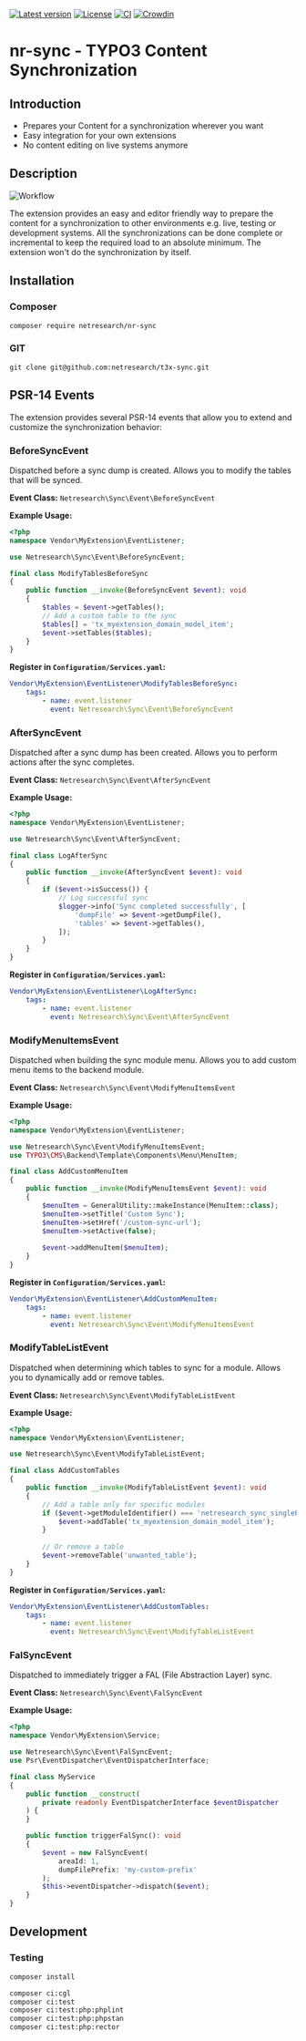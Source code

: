 [![Latest version](https://img.shields.io/github/v/release/netresearch/t3x-sync?sort=semver)](https://github.com/netresearch/t3x-sync/releases/latest)
[![License](https://img.shields.io/github/license/netresearch/t3x-sync)](https://github.com/netresearch/t3x-sync/blob/main/LICENSE)
[![CI](https://github.com/netresearch/t3x-sync/actions/workflows/ci.yml/badge.svg)](https://github.com/netresearch/t3x-sync/actions/workflows/ci.yml)
[![Crowdin](https://badges.crowdin.net/typo3-extension-nr-sync/localized.svg)](https://crowdin.com/project/typo3-extension-nr-sync)

# nr-sync - TYPO3 Content Synchronization

## Introduction

* Prepares your Content for a synchronization wherever you want
* Easy integration for your own extensions
* No content editing on live systems anymore

## Description

![Workflow](Documentation/Images/SyncWorkflow.png)

The extension provides an easy and editor friendly way to prepare the content for a synchronization to other
environments e.g. live, testing or development systems. All the synchronizations can be done complete or
incremental to keep the required load to an absolute minimum. The extension won't do the synchronization by itself.


## Installation

### Composer
``composer require netresearch/nr-sync``

### GIT
``git clone git@github.com:netresearch/t3x-sync.git``


## PSR-14 Events

The extension provides several PSR-14 events that allow you to extend and customize the synchronization behavior:

### BeforeSyncEvent

Dispatched before a sync dump is created. Allows you to modify the tables that will be synced.

**Event Class:** `Netresearch\Sync\Event\BeforeSyncEvent`

**Example Usage:**
```php
<?php
namespace Vendor\MyExtension\EventListener;

use Netresearch\Sync\Event\BeforeSyncEvent;

final class ModifyTablesBeforeSync
{
    public function __invoke(BeforeSyncEvent $event): void
    {
        $tables = $event->getTables();
        // Add a custom table to the sync
        $tables[] = 'tx_myextension_domain_model_item';
        $event->setTables($tables);
    }
}
```

**Register in `Configuration/Services.yaml`:**
```yaml
Vendor\MyExtension\EventListener\ModifyTablesBeforeSync:
    tags:
        - name: event.listener
          event: Netresearch\Sync\Event\BeforeSyncEvent
```

### AfterSyncEvent

Dispatched after a sync dump has been created. Allows you to perform actions after the sync completes.

**Event Class:** `Netresearch\Sync\Event\AfterSyncEvent`

**Example Usage:**
```php
<?php
namespace Vendor\MyExtension\EventListener;

use Netresearch\Sync\Event\AfterSyncEvent;

final class LogAfterSync
{
    public function __invoke(AfterSyncEvent $event): void
    {
        if ($event->isSuccess()) {
            // Log successful sync
            $logger->info('Sync completed successfully', [
                'dumpFile' => $event->getDumpFile(),
                'tables' => $event->getTables(),
            ]);
        }
    }
}
```

**Register in `Configuration/Services.yaml`:**
```yaml
Vendor\MyExtension\EventListener\LogAfterSync:
    tags:
        - name: event.listener
          event: Netresearch\Sync\Event\AfterSyncEvent
```

### ModifyMenuItemsEvent

Dispatched when building the sync module menu. Allows you to add custom menu items to the backend module.

**Event Class:** `Netresearch\Sync\Event\ModifyMenuItemsEvent`

**Example Usage:**
```php
<?php
namespace Vendor\MyExtension\EventListener;

use Netresearch\Sync\Event\ModifyMenuItemsEvent;
use TYPO3\CMS\Backend\Template\Components\Menu\MenuItem;

final class AddCustomMenuItem
{
    public function __invoke(ModifyMenuItemsEvent $event): void
    {
        $menuItem = GeneralUtility::makeInstance(MenuItem::class);
        $menuItem->setTitle('Custom Sync');
        $menuItem->setHref('/custom-sync-url');
        $menuItem->setActive(false);
        
        $event->addMenuItem($menuItem);
    }
}
```

**Register in `Configuration/Services.yaml`:**
```yaml
Vendor\MyExtension\EventListener\AddCustomMenuItem:
    tags:
        - name: event.listener
          event: Netresearch\Sync\Event\ModifyMenuItemsEvent
```

### ModifyTableListEvent

Dispatched when determining which tables to sync for a module. Allows you to dynamically add or remove tables.

**Event Class:** `Netresearch\Sync\Event\ModifyTableListEvent`

**Example Usage:**
```php
<?php
namespace Vendor\MyExtension\EventListener;

use Netresearch\Sync\Event\ModifyTableListEvent;

final class AddCustomTables
{
    public function __invoke(ModifyTableListEvent $event): void
    {
        // Add a table only for specific modules
        if ($event->getModuleIdentifier() === 'netresearch_sync_singlePage') {
            $event->addTable('tx_myextension_domain_model_item');
        }
        
        // Or remove a table
        $event->removeTable('unwanted_table');
    }
}
```

**Register in `Configuration/Services.yaml`:**
```yaml
Vendor\MyExtension\EventListener\AddCustomTables:
    tags:
        - name: event.listener
          event: Netresearch\Sync\Event\ModifyTableListEvent
```

### FalSyncEvent

Dispatched to immediately trigger a FAL (File Abstraction Layer) sync.

**Event Class:** `Netresearch\Sync\Event\FalSyncEvent`

**Example Usage:**
```php
<?php
namespace Vendor\MyExtension\Service;

use Netresearch\Sync\Event\FalSyncEvent;
use Psr\EventDispatcher\EventDispatcherInterface;

final class MyService
{
    public function __construct(
        private readonly EventDispatcherInterface $eventDispatcher
    ) {
    }

    public function triggerFalSync(): void
    {
        $event = new FalSyncEvent(
            areaId: 1,
            dumpFilePrefix: 'my-custom-prefix'
        );
        $this->eventDispatcher->dispatch($event);
    }
}
```


## Development
### Testing
```bash
composer install

composer ci:cgl
composer ci:test
composer ci:test:php:phplint
composer ci:test:php:phpstan
composer ci:test:php:rector
```
